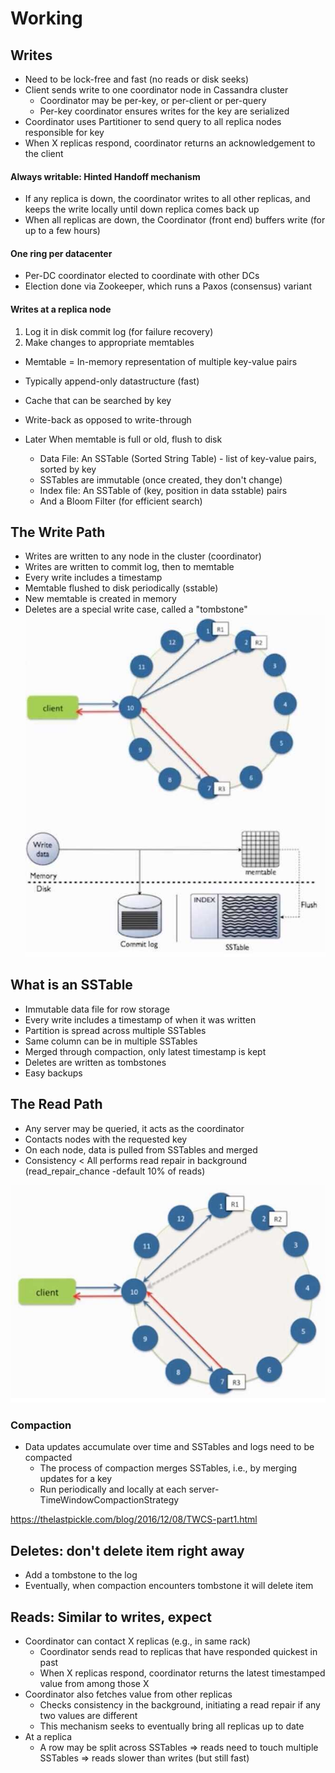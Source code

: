 # Working

## Writes

- Need to be lock-free and fast (no reads or disk seeks)
- Client sends write to one coordinator node in Cassandra cluster
    - Coordinator may be per-key, or per-client or per-query
    - Per-key coordinator ensures writes for the key are serialized
- Coordinator uses Partitioner to send query to all replica nodes responsible for key
- When X replicas respond, coordinator returns an acknowledgement to the client

#### Always writable: Hinted Handoff mechanism

- If any replica is down, the coordinator writes to all other replicas, and keeps the write locally until down replica comes back up
- When all replicas are down, the Coordinator (front end) buffers write (for up to a few hours)

#### One ring per datacenter

- Per-DC coordinator elected to coordinate with other DCs
- Election done via Zookeeper, which runs a Paxos (consensus) variant

#### Writes at a replica node

1. Log it in disk commit log (for failure recovery)
2. Make changes to appropriate memtables

- Memtable = In-memory representation of multiple key-value pairs
- Typically append-only datastructure (fast)
- Cache that can be searched by key
- Write-back as opposed to write-through

- Later When memtable is full or old, flush to disk
    - Data File: An SSTable (Sorted String Table) - list of key-value pairs, sorted by key
    - SSTables are immutable (once created, they don't change)
    - Index file: An SSTable of (key, position in data sstable) pairs
    - And a Bloom Filter (for efficient search)

## The Write Path

- Writes are written to any node in the cluster (coordinator)
- Writes are written to commit log, then to memtable
- Every write includes a timestamp
- Memtable flushed to disk periodically (sstable)
- New memtable is created in memory
- Deletes are a special write case, called a "tombstone"
![image](../../media/Cassandra_Working-image1.jpg)

## What is an SSTable

- Immutable data file for row storage
- Every write includes a timestamp of when it was written
- Partition is spread across multiple SSTables
- Same column can be in multiple SSTables
- Merged through compaction, only latest timestamp is kept
- Deletes are written as tombstones
- Easy backups

## The Read Path

- Any server may be queried, it acts as the coordinator
- Contacts nodes with the requested key
- On each node, data is pulled from SSTables and merged
- Consistency < All performs read repair in background (read_repair_chance -default 10% of reads)

![image](../../media/Cassandra_Working-image2.jpg)

### Compaction

- Data updates accumulate over time and SSTables and logs need to be compacted
    - The process of compaction merges SSTables, i.e., by merging updates for a key
    - Run periodically and locally at each server- TimeWindowCompactionStrategy

https://thelastpickle.com/blog/2016/12/08/TWCS-part1.html

## Deletes: don't delete item right away

- Add a tombstone to the log
- Eventually, when compaction encounters tombstone it will delete item

## Reads: Similar to writes, expect

- Coordinator can contact X replicas (e.g., in same rack)
    - Coordinator sends read to replicas that have responded quickest in past
    - When X replicas respond, coordinator returns the latest timestamped value from among those X
- Coordinator also fetches value from other replicas
    - Checks consistency in the background, initiating a read repair if any two values are different
    - This mechanism seeks to eventually bring all replicas up to date
- At a replica
    - A row may be split across SSTables => reads need to touch multiple SSTables => reads slower than writes (but still fast)
